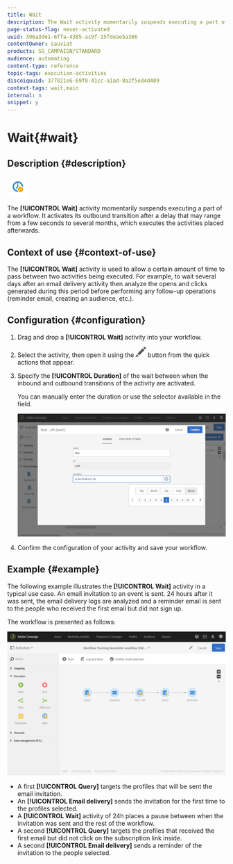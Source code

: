 ```yaml
---
title: Wait
description: The Wait activity momentarily suspends executing a part of a workflow.
page-status-flag: never-activated
uuid: 396a3de1-6ffa-4385-ac9f-15fdeae5a366
contentOwner: sauviat
products: SG_CAMPAIGN/STANDARD
audience: automating
content-type: reference
topic-tags: execution-activities
discoiquuid: 377821e6-69f8-41cc-a1ad-8a2f5ed4d409
context-tags: wait,main
internal: n
snippet: y
---
```


# Wait{#wait}

## Description {#description}

![](assets/wait.png)

The **[!UICONTROL Wait]** activity momentarily suspends executing a part of a workflow. It activates its outbound transition after a delay that may range from a few seconds to several months, which executes the activities placed afterwards.

## Context of use {#context-of-use}

The **[!UICONTROL Wait]** activity is used to allow a certain amount of time to pass between two activities being executed. For example, to wait several days after an email delivery activity then analyze the opens and clicks generated during this period before performing any follow-up operations (reminder email, creating an audience, etc.).

## Configuration {#configuration}

1. Drag and drop a **[!UICONTROL Wait]** activity into your workflow.
1. Select the activity, then open it using the ![](assets/edit_darkgrey-24px.png) button from the quick actions that appear.
1. Specify the **[!UICONTROL Duration]** of the wait between when the inbound and outbound transitions of the activity are activated.

   You can manually enter the duration or use the selector available in the field.

   ![](assets/wait_duration.png)

1. Confirm the configuration of your activity and save your workflow.

## Example {#example}

The following example illustrates the **[!UICONTROL Wait]** activity in a typical use case. An email invitation to an event is sent. 24 hours after it was sent, the email delivery logs are analyzed and a reminder email is sent to the people who received the first email but did not sign up.

The workflow is presented as follows:

![](assets/wait_example_workflow.png)

* A first **[!UICONTROL Query]** targets the profiles that will be sent the email invitation.
* An **[!UICONTROL Email delivery]** sends the invitation for the first time to the profiles selected.
* A **[!UICONTROL Wait]** activity of 24h places a pause between when the invitation was sent and the rest of the workflow.
* A second **[!UICONTROL Query]** targets the profiles that received the first email but did not click on the subscription link inside.
* A second **[!UICONTROL Email delivery]** sends a reminder of the invitation to the people selected.

